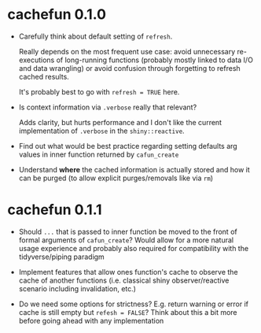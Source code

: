 # cachefun 0.1.0

* Carefully think about default setting of `refresh`. 

  Really depends on the most frequent use case: avoid unnecessary re-executions of long-running functions (probably mostly linked to data I/O and data wrangling) or avoid confusion through forgetting to refresh cached results.
  
  It's probably best to go with `refresh = TRUE` here.
  
* Is context information via `.verbose` really that relevant? 

  Adds clarity, but hurts performance and I don't like the current implementation of `.verbose` in the  `shiny::reactive`.
  
* Find out what would be best practice regarding setting defaults arg values in inner function returned by `cafun_create`

* Understand **where** the cached information is actually stored and how it can be purged (to allow explicit purges/removals like via `rm`)

# cachefun 0.1.1

* Should `...` that is passed to inner function be moved to the front of formal arguments of `cafun_create`? Would allow for a more natural usage experience and probably also required for compatibility with the tidyverse/piping paradigm 

* Implement features that allow ones function's cache to observe the cache of another functions (i.e. classical shiny observer/reactive scenario including invalidation, etc.)

* Do we need some options for strictness? E.g. return warning or error if cache is still empty but `refesh = FALSE`? Think about this a bit more before going ahead with any implementation
